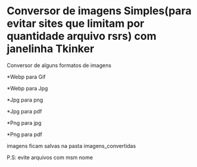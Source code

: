 # Conversor de imagens Simples(para evitar sites que limitam por quantidade arquivo rsrs) com janelinha Tkinker

Conversor de alguns formatos de imagens

*Webp para Gif

*Webp para Jpg

*Jpg para png

*Jpg para pdf

*Png para jpg

*Png para pdf


imagens ficam salvas na pasta imagens_convertidas

P.S: evite arquivos com msm nome